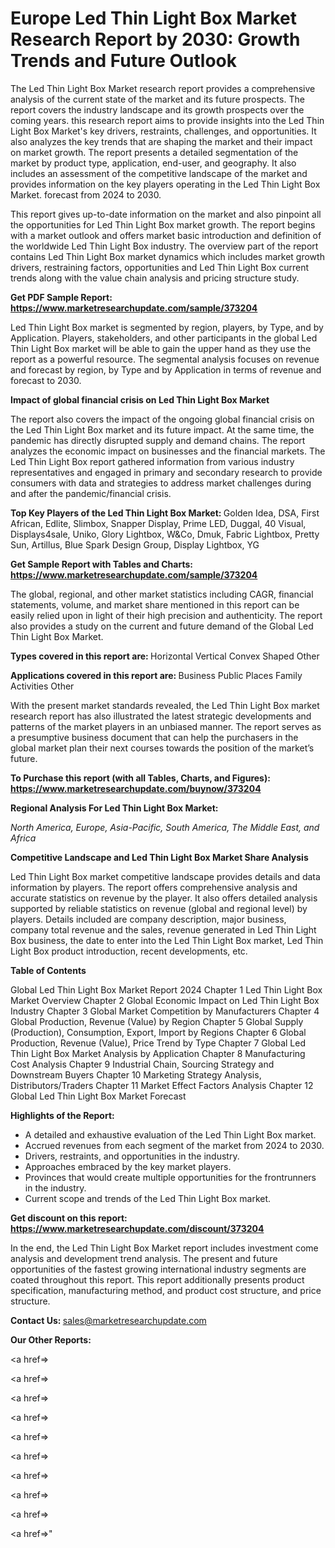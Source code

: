 # Europe Led Thin Light Box Market Research Report by 2030: Growth Trends and Future Outlook

The Led Thin Light Box Market research report provides a comprehensive analysis of the current state of the market and its future prospects. The report covers the industry landscape and its growth prospects over the coming years. this research report aims to provide insights into the Led Thin Light Box Market's key drivers, restraints, challenges, and opportunities. It also analyzes the key trends that are shaping the market and their impact on market growth. The report presents a detailed segmentation of the market by product type, application, end-user, and geography. It also includes an assessment of the competitive landscape of the market and provides information on the key players operating in the Led Thin Light Box Market. forecast from 2024 to 2030.

This report gives up-to-date information on the market and also pinpoint all the opportunities for Led Thin Light Box market growth. The report begins with a market outlook and offers market basic introduction and definition of the worldwide Led Thin Light Box industry. The overview part of the report contains Led Thin Light Box market dynamics which includes market growth drivers, restraining factors, opportunities and Led Thin Light Box current trends along with the value chain analysis and pricing structure study.

<strong><b>Get PDF Sample Report: <a href=https://www.marketresearchupdate.com/sample/373204>https://www.marketresearchupdate.com/sample/373204</a></b></strong>

Led Thin Light Box market is segmented by region, players, by Type, and by Application. Players, stakeholders, and other participants in the global Led Thin Light Box market will be able to gain the upper hand as they use the report as a powerful resource. The segmental analysis focuses on revenue and forecast by region, by Type and by Application in terms of revenue and forecast to 2030.

<strong><b>Impact of global financial crisis on Led Thin Light Box Market</b></strong>

The report also covers the impact of the ongoing global financial crisis on the Led Thin Light Box market and its future impact. At the same time, the pandemic has directly disrupted supply and demand chains. The report analyzes the economic impact on businesses and the financial markets. The Led Thin Light Box report gathered information from various industry representatives and engaged in primary and secondary research to provide consumers with data and strategies to address market challenges during and after the pandemic/financial crisis.

<strong><b>Top Key Players of the Led Thin Light Box Market:
</b></strong>Golden Idea, DSA, First African, Edlite, Slimbox, Snapper Display, Prime LED, Duggal, 40 Visual, Displays4sale, Uniko, Glory Lightbox, W&Co, Dmuk, Fabric Lightbox, Pretty Sun, Artillus, Blue Spark Design Group, Display Lightbox, YG<strong><b>
</b></strong>

<strong><b>Get Sample Report with Tables and Charts: <a href=https://www.marketresearchupdate.com/sample/373204>https://www.marketresearchupdate.com/sample/373204</a></b></strong>

The global, regional, and other market statistics including CAGR, financial statements, volume, and market share mentioned in this report can be easily relied upon in light of their high precision and authenticity. The report also provides a study on the current and future demand of the Global Led Thin Light Box Market.

<strong><b>Types covered in this report are:
</b></strong>Horizontal
Vertical
Convex Shaped
Other<strong><b>
</b></strong>

<strong><b>Applications covered in this report are:
</b></strong>Business
Public Places
Family
Activities
Other<strong><b>
</b></strong>

With the present market standards revealed, the Led Thin Light Box market research report has also illustrated the latest strategic developments and patterns of the market players in an unbiased manner. The report serves as a presumptive business document that can help the purchasers in the global market plan their next courses towards the position of the market’s future.

<strong><b>To Purchase this report (with all Tables, Charts, and Figures): <a href=https://www.marketresearchupdate.com/buynow/373204>https://www.marketresearchupdate.com/buynow/373204</a></b></strong>

<strong><b>Regional Analysis For Led Thin Light Box Market:</b></strong>

<em><i>North America, Europe, Asia-Pacific, South America, The Middle East, and Africa</i></em>

<strong><b>Competitive Landscape and Led Thin Light Box Market Share Analysis</b></strong>

Led Thin Light Box market competitive landscape provides details and data information by players. The report offers comprehensive analysis and accurate statistics on revenue by the player. It also offers detailed analysis supported by reliable statistics on revenue (global and regional level) by players. Details included are company description, major business, company total revenue and the sales, revenue generated in Led Thin Light Box business, the date to enter into the Led Thin Light Box market, Led Thin Light Box product introduction, recent developments, etc.

<strong><b>Table of Contents</b></strong>

Global Led Thin Light Box Market Report 2024
Chapter 1 Led Thin Light Box Market Overview
Chapter 2 Global Economic Impact on Led Thin Light Box Industry
Chapter 3 Global Market Competition by Manufacturers
Chapter 4 Global Production, Revenue (Value) by Region
Chapter 5 Global Supply (Production), Consumption, Export, Import by Regions
Chapter 6 Global Production, Revenue (Value), Price Trend by Type
Chapter 7 Global Led Thin Light Box Market Analysis by Application
Chapter 8 Manufacturing Cost Analysis
Chapter 9 Industrial Chain, Sourcing Strategy and Downstream Buyers
Chapter 10 Marketing Strategy Analysis, Distributors/Traders
Chapter 11 Market Effect Factors Analysis
Chapter 12 Global Led Thin Light Box Market Forecast

<strong><b>Highlights of the Report:</b></strong>

- A detailed and exhaustive evaluation of the Led Thin Light Box market.
- Accrued revenues from each segment of the market from 2024 to 2030.
- Drivers, restraints, and opportunities in the industry.
- Approaches embraced by the key market players.
- Provinces that would create multiple opportunities for the frontrunners in the industry.
- Current scope and trends of the Led Thin Light Box market.

<strong><b>Get discount on this report: <a href=https://www.marketresearchupdate.com/discount/373204>https://www.marketresearchupdate.com/discount/373204</a></b></strong>

In the end, the Led Thin Light Box Market report includes investment come analysis and development trend analysis. The present and future opportunities of the fastest growing international industry segments are coated throughout this report. This report additionally presents product specification, manufacturing method, and product cost structure, and price structure.

<strong><b>Contact Us:
</b></strong>sales@marketresearchupdate.com

<strong>Our Other Reports:</strong>

<a href=></a>

<a href=></a>

<a href=></a>

<a href=></a>

<a href=></a>

<a href=></a>

<a href=></a>

<a href=></a>

<a href=></a>

<a href=></a>"
